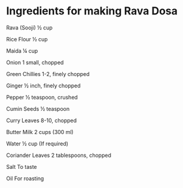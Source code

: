 # Ingredients for making Rava Dosa

Rava (Sooji)
½ cup

Rice Flour
½ cup

Maida
¼ cup

Onion
1 small, chopped

Green Chillies
1-2, finely chopped

Ginger
½ inch, finely chopped

Pepper
½ teaspoon, crushed

Cumin Seeds
½ teaspoon

Curry Leaves
8-10, chopped

Butter Milk
2 cups (300 ml)

Water
½ cup (If required)

Coriander Leaves
2 tablespoons, chopped

Salt
To taste

Oil
For roasting